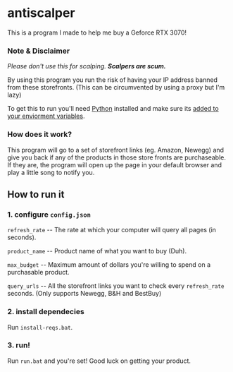 # antiscalper
This is a program I made to help me buy a Geforce RTX 3070!

### Note & Disclaimer
*Please don't use this for scalping.* ***Scalpers are scum.***

By using this program you run the risk of having your IP address banned from these storefronts. (This can be circumvented by using a proxy but I'm lazy)

To get this to run you'll need [Python](https://www.python.org/downloads/) installed and make sure its [added to your enviorment variables](https://cdn.discordapp.com/attachments/782031383501078538/782050193892966462/gRyw8.png).

### How does it work?
This program will go to a set of storefront links (eg. Amazon, Newegg) and give you back if any of the products in those store fronts are purchaseable.
If they are, the program will open up the page in your default browser and play a little song to notify you.

## How to run it
### 1. configure `config.json`

`refresh_rate` -- The rate at which your computer will query all pages (in seconds).

`product_name` -- Product name of what you want to buy (Duh).

`max_budget`   -- Maximum amount of dollars you're willing to spend on a purchasable product.

`query_urls`   -- All the storefront links you want to check every `refresh_rate` seconds. (Only supports Newegg, B&H and BestBuy)

### 2. install dependecies
Run `install-reqs.bat`.

### 3. run!
Run `run.bat` and you're set! Good luck on getting your product.
